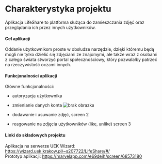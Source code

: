# Charakterystyka projektu
Aplikacja LifeShare to platforma służąca do zamieszczania zdjęć oraz przeglądania ich przez innych użytkowników.

#### Cel aplikacji
Oddanie użytkownikom proste w obsłudze narzędzie, dzięki któremu będą mogli nie tylko dzielić się zdjęciami ze znajomymi, ale także wraz z osobami z całego świata stworzyć portal społecznościowy, który pozwalałby patrzeć na rzeczywistość oczami innych.

#### Funkcjonalności aplikacji
Główne funkcjonalności: 
- autoryzacja użytkownika

- zmienianie danych konta
![brak obrazka](/account-data-change.png "Zmienianie danych konta")
- dodawanie i usuwanie zdjęć,
screen 2
- reagowanie na zdjęcia użytkowników (like, unlike)
screen 3
#### Linki do składowych projektu
Aplikacja na serwerze UEK Wizard: https://wizard.uek.krakow.pl/~s207722/LifeShare/#/ <br>
Prototyp aplikacji: https://marvelapp.com/e69deih/screen/68573180
